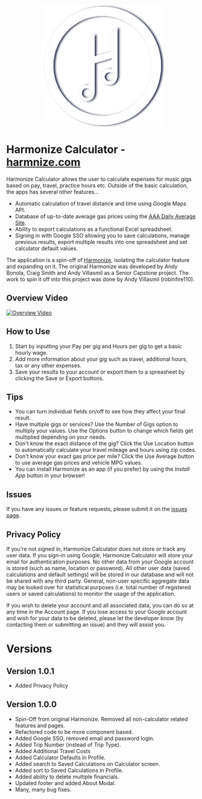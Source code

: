 
<p align="center">
  <img src="https://github.com/robinfire110/music-gig-app/blob/dev/client/src/img/logo-circle-white.png?raw=true" height="325px">
</p>

# Harmonize Calculator - [harmnize.com](https://harmnize.com)
Harmonize Calculator allows the user to calculate expenses for music gigs based on pay, travel, practice hours etc. Outside of the basic calculation, the apps has several other features...
* Automatic calculation of travel distance and time using Google Maps API.
* Database of up-to-date average gas prices using the [AAA Daily Average Site](https://gasprices.aaa.com/state-gas-price-averages/).
* Ability to export calculations as a functional Excel spreadsheet.
* Signing in with Google SSO allowing you to save calculations, manage previous results, export multiple results into one spreadsheet and set calculator default values.

The application is a spin-off of [Harmonize](https://github.com/robinfire110/music-gig-app), isolating the calculator feature and expanding on it. The original Harmonize was developed by Andy Bonola, Craig Smith and Andy Villasmil as a Senior Capstone project. The work to spin it off into this project was done by Andy Villasmil (robinfire110).

## Overview Video
[![Overview Video](https://img.youtube.com/vi/-bGkDlbghNQ/0.jpg)](https://www.youtube.com/watch?v=-bGkDlbghNQ)

## How to Use
1. Start by inputting your Pay per gig and Hours per gig to get a basic hourly wage.
2. Add more information about your gig such as travel, additional hours, tax or any other expenses.
3. Save your results to your account or export them to a spreasheet by clicking the Save or Export buttons.

## Tips
* You can turn individual fields on/off to see how they affect your final result.
* Have multiple gigs or services? Use the Number of Gigs option to multiply your values. Use the Options button to change which fields get multiplied depending on your needs.
* Don't know the exact distance of the gig? Click the Use Location button to automatically calculate your travel mileage and hours using zip codes.
* Don't know your exact gas price per mile? Click the Use Average button to use average gas prices and vehicle MPG values.
* You can install Harmonize as an app (if you prefer) by using the <i>Install App</i> button in your browser!

## Issues
If you have any issues or feature requests, please submit it on the [issues page](https://github.com/robinfire110/harmonize-calculator/issues).

## Privacy Policy
If you're not signed in, Harmonize Calculator does not store or track any user data. If you sign-in using Google, Harmonize Calculator will store your email for authentication purposes. No other data from your Google account is stored (such as name, location or password). All other user data (saved calculations and default settings) will be stored in our database and will not be shared with any third party. General, non-user specific aggregate data may be looked over for statistical purposes (i.e. total number of registered users or saved calculations) to monitor the usage of the application.

If you wish to delete your account and all associated data, you can do so at any time in the Account page. If you lose access to your Google account and wish for your data to be deleted, please let the developer know (by contacting them or submitting an issue) and they will assist you.

# Versions
## Version 1.0.1
* Added Privacy Policy

## Version 1.0.0
* Spin-Off from original Harmonize. Removed all non-calculator related features and pages.
* Refactored code to be more component based.
* Added Google SSO, removed email and password login.
* Added Trip Number (instead of Trip Type).
* Added Additional Travel Costs
* Added Calculator Defaults in Profile.
* Added search to Saved Calculations on Calculator screen.
* Added sort to Saved Calculations in Profile.
* Added ability to delete multiple financials.
* Updated footer and added About Modal.
* Many, many bug fixes.
